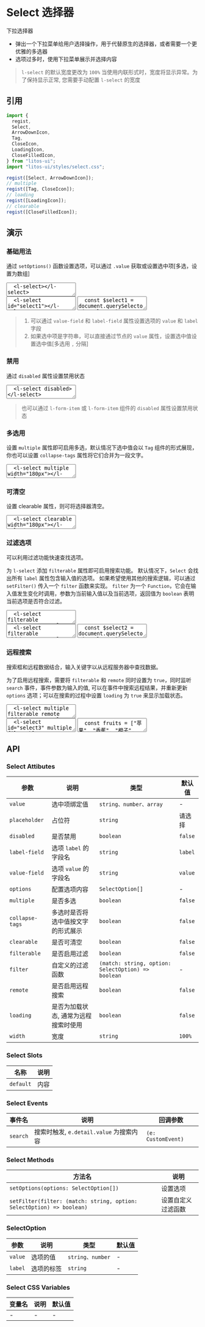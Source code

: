 # Select 选择器

下拉选择器

- 弹出一个下拉菜单给用户选择操作，用于代替原生的选择器，或者需要一个更优雅的多选器
- 选项过多时，使用下拉菜单展示并选择内容

> `l-select` 的默认宽度更改为 `100%` 当使用内联形式时，宽度将显示异常。为了保持显示正常, 您需要手动配置 `l-select` 的宽度

## 引用

```js
import {
  regist,
  Select,
  ArrowDownIcon,
  Tag,
  CloseIcon,
  LoadingIcon,
  CloseFilledIcon,
} from "litos-ui";
import "litos-ui/styles/select.css";

regist([Select, ArrowDownIcon]);
// multiple
regist([Tag, CloseIcon]);
// loading
regist([LoadingIcon]);
// clearable
regist([CloseFilledIcon]);
```

## 演示

<script setup>
  import { $, iterate, on, off } from 'ph-utils/dom';
  import { onMounted, onUnmounted, nextTick } from 'vue';
  const fruits = ["苹果", "香蕉", "橙子", "葡萄", "柠檬", "草莓", "樱桃", "芒果", "猕猴桃", "杨梅", "菠萝", "西瓜", "哈密瓜", "桃子", "梨", "柿子", "榴莲", "椰子", "龙眼", "荔枝"];
  const options = fruits.map((item, i) => { return { value: i, label: item } });

  let $selects;

  function filter(match, option) {
    return option.label.includes(match) || option.value == match;
  }

  function handleSearch(e) {
    const $target = e.target;
    if ($target.loading) return;
    $target.loading = true;
    // $target.setAttribute('loading', 'on');
    setTimeout(() => {
      const searchValue = e.detail.value;
      const options = fruits.filter((item) => {
        return item.includes(searchValue);
      }).map((item, index) => {
        return { value: index, label: item }
      });
      $target.setOptions(options);
      $target.loading = false;
      // $target.setAttribute('loading', 'off');
    }, 1500);
  }

  onMounted(() => {
    if (!import.meta.env.SSR) {
      nextTick(() => {
        $selects = $('l-select');
        if ($selects && $selects.length > 0) {
          iterate($selects, (el) => {
            el.setOptions(options);
          });
          $selects[0].value = 0;
          $selects[7].setFilter(filter);

          $selects[8].setOptions([]);
          on($selects[8], 'search', handleSearch);
        }
      });
    }
  });

  onUnmounted(() => {
    if ($selects && $selects.length > 0) {
      off($selects[8], 'search', handleSearch);
    }
    $selects = null;
  });
</script>

### 基础用法

通过 `setOptions()` 函数设置选项，可以通过 `.value` 获取或设置选中项[多选，设置为数组]

<ClientOnly>
<l-code-preview>
<textarea lang="html">
  <l-select></l-select>
</textarea>
<div class="source">
<textarea lang="html">
  <l-select id="select1"></l-select>
</textarea>
<textarea lang="js">
  const $select1 = document.querySelector('#select1');
  $select1.setOptions([{value:0,label:'苹果'}, {value:1,label:'香蕉'}]);
  // 多选 $select1.value = [0, 1];
  $select1.value = 0;
</textarea>
</div>
</l-code-preview>
</ClientOnly>

> 1. 可以通过 `value-field` 和 `label-field` 属性设置选项的 `value` 和 `label` 字段
> 2. 如果选中项是字符串，可以直接通过节点的 `value` 属性，设置选中值设置选中值[多选用 `,` 分隔]

### 禁用

通过 `disabled` 属性设置禁用状态

<ClientOnly>
<l-code-preview>
<textarea lang="html">
  <l-select disabled></l-select>
</textarea>
</l-code-preview>
</ClientOnly>

> 也可以通过 `l-form-item` 或 `l-form-item` 组件的 `disabled` 属性设置禁用状态

### 多选用

设置 `multiple` 属性即可启用多选，默认情况下选中值会以 `Tag` 组件的形式展现， 你也可以设置 `collapse-tags` 属性将它们合并为一段文字。

<ClientOnly>
<l-code-preview>
<textarea lang="html">
  <l-select multiple width="180px"></l-select>
  <l-select multiple collapse-tags width="180px"></l-select>
</textarea>
</l-code-preview>
</ClientOnly>

### 可清空

设置 clearable 属性，则可将选择器清空。

<ClientOnly>
<l-code-preview>
<textarea lang="html">
  <l-select clearable width="180px"></l-select>
  <l-select multiple collapse-tags clearable width="180px"></l-select>
</textarea>
</l-code-preview>
</ClientOnly>

### 过滤选项

可以利用过滤功能快速查找选项。

为 `l-select` 添加 `filterable` 属性即可启用搜索功能。 默认情况下，`Select` 会找出所有 `label` 属性包含输入值的选项。 如果希望使用其他的搜索逻辑，可以通过 `setFilter()` 传入一个 `filter` 函数来实现。 `filter` 为一个 `Function`，它会在输入值发生变化时调用，参数为当前输入值以及当前选项，返回值为 `boolean` 表明当前选项是否符合过滤。

<ClientOnly>
<l-code-preview>
<textarea lang="html">
  <l-select filterable width="180px"></l-select>
  <l-select multiple filterable width="180px"></l-select>
</textarea>
<div class="source">
<textarea lang="html">
  <l-select filterable width="180px"></l-select>
  <l-select id="select2" multiple filterable width="180px"></l-select>
</textarea>
<textarea lang="js">
  const $select2 = document.querySelector('#select2');
  $select2.setOptions([{value:0,label:'苹果'}, {value:1,label:'香蕉'}]);
  //-
  function filter(match, option) {
    return option.label.includes(match) || option.value == match;
  }
  //-
  $select2.setFilter(filter);
</textarea>
</div>
</l-code-preview>
</ClientOnly>

### 远程搜索

搜索框和远程数据结合，输入关键字以从远程服务器中查找数据。

为了启用远程搜索，需要将 `filterable` 和 `remote` 同时设置为 `true`，同时监听 `search` 事件，事件参数为输入的值, 可以在事件中搜索远程结果，并重新更新 `options` 选项；可以在搜索的过程中设置 `loading` 为 `true` 来显示加载状态。

<ClientOnly>
<l-code-preview>
<textarea lang="html">
  <l-select multiple filterable remote width="180px"></l-select>
</textarea>
<div class="source">
<textarea lang="html">
  <l-select id="select3" multiple filterable remote width="180px"></l-select>
</textarea>
<textarea lang="js">
  const fruits = ["苹果", "香蕉", "橙子", "葡萄", "柠檬", "草莓", "樱桃", "芒果", "猕猴桃", "杨梅", "菠萝", "西瓜", "哈密瓜", "桃子", "梨", "柿子", "榴莲", "椰子", "龙眼", "荔枝"];
  const $select = document.querySelector('#select3');
  //-
  function handleSearch(e) {
    const $target = e.target;
    if ($target.loading) return;
    $target.loading = true;
    // 也可以通过属性设置 loading
    // $target.setAttribute('loading', 'on');
    const searchValue = e.detail.value;
    // 模拟请求
    setTimeout(() => {
      const options = fruits.filter((item) => {
        return item.includes(searchValue);
      }).map((item, index) => {
        return { value: index, label: item }
      });
      $target.setOptions(options);
      $target.loading = false;
      // $target.setAttribute('loading', 'off');
    }, 1500);
  }
  //-
  $select.addEventListener('search', handleSearch);
  // $select.removeEventListener('search', handleSearch);
</textarea>
</div>
</l-code-preview>
</ClientOnly>

## API

### Select Attibutes

<!-- prettier-ignore -->
| 参数 | 说明 | 类型 | 默认值 |
| --- | --- | --- | --- |
| `value` | 选中项绑定值 | `string、number、array` | - |
| `placeholder` | 占位符 | `string` | 请选择 |
| `disabled` | 是否禁用 | `boolean` | `false` |
| `label-field` | 选项 `label` 的字段名 | `string` | `label` |
| `value-field` | 选项 `value` 的字段名 | `string` | `value` |
| `options` | 配置选项内容 | `SelectOption[]` | - |
| `multiple` | 是否多选 | `boolean` | `false` |
| `collapse-tags` | 多选时是否将选中值按文字的形式展示 | `boolean` | `false` |
| `clearable` | 是否可清空 | `boolean` | `false` |
| `filterable` | 是否启用过滤 | `boolean` | `false` |
| `filter` | 自定义的过滤函数 | `(match: string, option: SelectOption) => boolean` | - |
| `remote` | 是否启用远程搜索 | `boolean` | `false` |
| `loading` | 是否为加载状态, 通常为远程搜索时使用 | `boolean` | `false` |
| `width` | 宽度 | `string` | `100%` |

### Select Slots

<!-- prettier-ignore -->
| 名称 | 说明 |
| --- | --- |
| `default` | 内容 |

### Select Events

<!-- prettier-ignore -->
| 事件名 | 说明 | 回调参数 |
| --- | --- | --- |
| `search` | 搜索时触发, `e.detail.value` 为搜索内容 | `(e: CustomEvent)` |

### Select Methods

<!-- prettier-ignore -->
| 方法名 | 说明 |
| --- | --- |
| `setOptions(options: SelectOption[])` | 设置选项 |
| `setFilter(filter: (match: string, option: SelectOption) => boolean)` | 设置自定义过滤函数 |

### SelectOption

<!-- prettier-ignore -->
| 参数 | 说明 | 类型 | 默认值 |
| --- | --- | --- | --- |
| `value` | 选项的值 | `string、number` | - |
| `label` | 选项的标签 | `string` | - |

### Select CSS Variables

<!-- prettier-ignore -->
| 变量名 | 说明 | 默认值 |
| --- | --- | --- |
| - | - | - |
